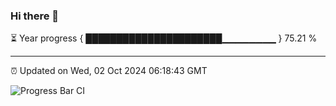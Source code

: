 ### Hi there 👋

⏳ Year progress { ██████████████████████▁▁▁▁▁▁▁▁ } 75.21 %

---

⏰ Updated on Wed, 02 Oct 2024 06:18:43 GMT

![Progress Bar CI](https://github.com/liununu/liununu/workflows/Progress%20Bar%20CI/badge.svg)
